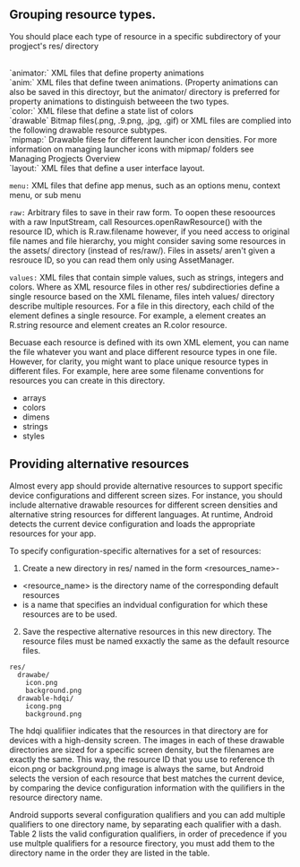 ## Grouping resource types. 
You should place each type of resource in a specific subdirectory of your progject's res/ directory 

</br>
`animator:` XML files that define property animations

</br>
`anim:` XML files that define tween animations. (Property animations can also be saved in this directoyr, but the animator/ directory is preferred for property animations to distinguish betweeen the two types. 

</br>
`color:` XML filese that define a state list of colors

</br>
`drawable` Bitmap files(.png, .9.png, .jpg, .gif) or XML files are complied into the following drawable resource subtypes. 

</br>
`mipmap:` Drawable filese for different launcher icon densities. For more information on managing launcher icons with mipmap/ folders see Managing Progjects Overview

</br>
`layout:` XML files that define a user interface layout.

`menu:` XML files that define app menus, such as an options menu, context menu, or sub menu

`raw:` Arbitrary files to save in their raw form. To oopen these resoources with a raw InputStream, call Resources.openRawResource() with the resource ID, which is R.raw.filename
however, if you need access to original file names and file hierarchy, you might consider saving some resources in the assets/ directory (instead of res/raw/). Files in assets/ aren't given a resrouce ID, so you can read them only using AssetManager. 

`values:` XML files that contain simple values, such as strings, integers and colors. Where as XML resource files in other res/ subdirectiories define a single resource based on the XML filename, files inteh values/ directory describe multiple resources. For a file in this directory, each child of the <resources> element defines a single resource. For example, a <String> element creates an R.string resource and <color> element creates an R.color resource. 
  
Becuase each resource is defined with its own XML element, you can name the file whatever you want and place different resource types in one file. However, for clarity, you might want to place unique resource types in different files. For example, here aree some filename conventions for resources you can create in this directory. 
- arrays
- colors
- dimens
- strings
- styles


  
## Providing alternative resources
Almost every app should provide alternative resources to support specific device configurations and different screen sizes. For instance, you should include alternative drawable resources for different screen densities and alternative string resources for different languages. At runtime, Android detects the current device configuration and loads the appropriate resources for your app. 

To specify configuration-specific alternatives for a set of resources:
1) Create a new directory in res/ named in the form <resources_name>-<qualifier>
  - <resource_name> is the directory name of the corresponding default resources
  - <qualifier> is a name that specifies an indvidual configuration for which these resources are to be used.
  
2) Save the respective alternative resources in this new directory. The resource files must be named exxactly the same as the default resource files. 
```
res/ 
  drawabe/
    icon.png
    background.png
  drawable-hdqi/
    icong.png
    background.png
```

The hdqi qualifiier indicates that the resources in that directory are for devices with a high-density screen. The images in each of these drawable directories are sized for a specific screen density, but the filenames are exactly the same. This way, the resource ID that you use to reference th eicon.png or background.png image is always the same, but Android selects the version of each resource that best matches the current device, by comparing the device configuration information with the quilifiers in the resource directory name.

Android supports several configuration qualifiers and you can add multiple qualifiers to one directory name, by separating each qualifier with a dash. Table 2 lists the valid configuration qualifiers, in order of precedence if you use multple qualifiers for a resource firectory, you must add them to the directory name in the order they are listed in the table. 
